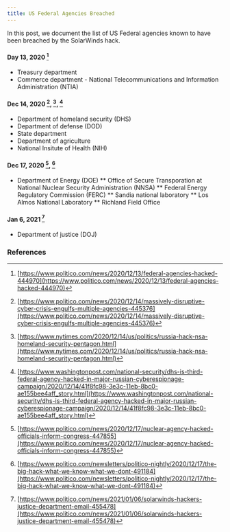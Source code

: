 ```yaml
---
title: US Federal Agencies Breached
---
```


In this post, we document the list of US Federal agencies known to have been breached by the SolarWinds hack.

#### Day 13, 2020 [^politico20201213] 
* Treasury department
* Commerce department - National Telecommunications and Information Administration (NTIA)

#### Dec 14, 2020 [^politico20201214], [^nyt20201214], [^wapo20201214]
* Department of homeland security (DHS)
* Department of defense (DOD)
* State department
* Department of agriculture
* National Insitute of Health (NIH)

#### Dec 17, 2020 [^politico20201217], [^politico20201217-2]
* Department of Energy (DOE)
** Office of Secure Transporation at National Nuclear Security Administration (NNSA)
** Federal Energy Regulatory Commission (FERC)
** Sandia national laboratory
** Los Almos National Laboratory
** Richland Field Office

#### Jan 6, 2021 [^politico20210106]
* Department of justice (DOJ)

### References
[^politico20201213]: [https://www.politico.com/news/2020/12/13/federal-agencies-hacked-444970](https://www.politico.com/news/2020/12/13/federal-agencies-hacked-444970)
[^politico20201214]: [https://www.politico.com/news/2020/12/14/massively-disruptive-cyber-crisis-engulfs-multiple-agencies-445376](https://www.politico.com/news/2020/12/14/massively-disruptive-cyber-crisis-engulfs-multiple-agencies-445376)
[^politico20201217]: [https://www.politico.com/news/2020/12/17/nuclear-agency-hacked-officials-inform-congress-447855](https://www.politico.com/news/2020/12/17/nuclear-agency-hacked-officials-inform-congress-447855)
[^politico20201217-2]: [https://www.politico.com/newsletters/politico-nightly/2020/12/17/the-big-hack-what-we-know-what-we-dont-491184](https://www.politico.com/newsletters/politico-nightly/2020/12/17/the-big-hack-what-we-know-what-we-dont-491184)
[^politico20210106]: [https://www.politico.com/news/2021/01/06/solarwinds-hackers-justice-department-email-455478](https://www.politico.com/news/2021/01/06/solarwinds-hackers-justice-department-email-455478)
[^nyt20201214]: [https://www.nytimes.com/2020/12/14/us/politics/russia-hack-nsa-homeland-security-pentagon.html](https://www.nytimes.com/2020/12/14/us/politics/russia-hack-nsa-homeland-security-pentagon.html)
[^cnn20201214]: [https://www.cnn.com/2020/12/14/politics/us-agencies-hack-solar-wind-russia/index.html](https://www.cnn.com/2020/12/14/politics/us-agencies-hack-solar-wind-russia/index.html)
[^wapo20201214]: [https://www.washingtonpost.com/national-security/dhs-is-third-federal-agency-hacked-in-major-russian-cyberespionage-campaign/2020/12/14/41f8fc98-3e3c-11eb-8bc0-ae155bee4aff_story.html](https://www.washingtonpost.com/national-security/dhs-is-third-federal-agency-hacked-in-major-russian-cyberespionage-campaign/2020/12/14/41f8fc98-3e3c-11eb-8bc0-ae155bee4aff_story.html)
